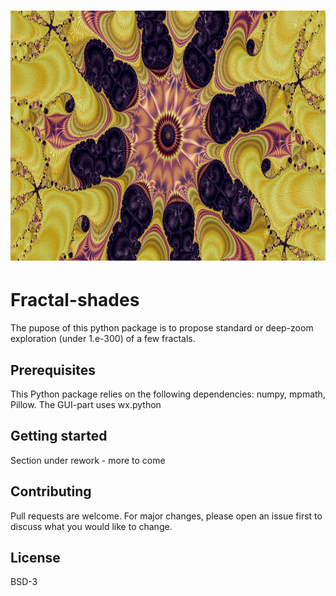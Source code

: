 # <img alt="Flake" src="examples/flake/dev.png" height="400">

# Fractal-shades
The pupose of this python package is to propose standard or deep-zoom exploration (under 1.e-300) of a few fractals.

## Prerequisites
This Python package relies on the following dependencies:
numpy, mpmath, Pillow.
The GUI-part uses wx.python 

## Getting started
Section under rework - more to come

## Contributing
Pull requests are welcome. For major changes, please open an issue first to discuss what you would like to change.


## License
BSD-3
